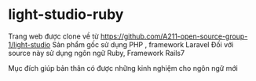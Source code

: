 # light-studio-ruby

Trang web được clone về từ https://github.com/A211-open-source-group-1/light-studio
Sản phẩm gốc sử dụng PHP , framework Laravel
Đối với source này sử dụng ngôn ngữ Ruby, Framework Rails7

Mục đích giúp bản thân có được những kinh nghiệm cho ngôn ngữ mới
